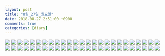 ```yaml
---
layout: post
title: "8월_27일_월요일"
date: 2018-08-27 2:51:00 +0900
comments: true 
categories: [diary] 
---
```

![](https://blogfiles.pstatic.net/MjAxODA4MjdfNzAg/MDAxNTM1MzA1ODQwNzE3.xLuopxLS9GtFPmwZIMVmVz8dxCW8tY99oIOnkC57Rqsg.61QTQIulyYBu-KIn_zIxZ4SQLide3mhMg2ZBxPaAUvgg.JPEG.hotleve/NaverBlog_20180827_025039_00.jpg?type=w1) 
![](https://blogfiles.pstatic.net/MjAxODA4MjdfMzMg/MDAxNTM1MzA1ODQxODA3.tcbDWePXFZnXRRjlgSHOjr7dL0wDuvDGlJzLZHJzaFkg.HqEXmjfDpAFC4SyiMkg8iKly06jvG1Plt6YeodvopZMg.JPEG.hotleve/NaverBlog_20180827_025041_01.jpg?type=w1) 
![](https://blogfiles.pstatic.net/MjAxODA4MjdfMjU1/MDAxNTM1MzA1ODQ0Mzc2.J6lAd_6RytlQr6eDZOLiKXeSOuu5Z2AZOPeKdDC0fmQg.HLmXJt_UWMw67d7rNgfg_4oYSujgmU4NncEA4nphTFgg.JPEG.hotleve/NaverBlog_20180827_025042_02.jpg?type=w1) 
![](https://blogfiles.pstatic.net/MjAxODA4MjdfNzUg/MDAxNTM1MzA1ODQ1MDg0.4uCW1JJh3iDXfA7QCwtMrm0uIx64Wesj6HXB7HO8CiQg.7P-YHi2MkpFCeb_pW6nnFU9Int8BhCedh6rgKRGG_TMg.JPEG.hotleve/NaverBlog_20180827_025044_03.jpg?type=w1) 
![](https://blogfiles.pstatic.net/MjAxODA4MjdfMjQ5/MDAxNTM1MzA1ODQ2MzMw.AIGA_MZDm21OWx2hp1OFjjw1Lvck55cyqCs5mSfrKyEg.O6Tc2wT7aJtBDwIKpkBuWmRmrl6aXzJBHrKeCZoXY-og.JPEG.hotleve/NaverBlog_20180827_025045_04.jpg?type=w1) 
![](https://blogfiles.pstatic.net/MjAxODA4MjdfMTQ3/MDAxNTM1MzA1ODQ3MDg3.o3XZ39wHSw7ryzm_2f8_1-pHYRZpCMfj03hG6nkt-mkg.1WTuD_cXQNDlFBG2bYfm9kISmuL698mEh_MExSdSeQYg.JPEG.hotleve/NaverBlog_20180827_025046_05.jpg?type=w1) 
![](https://blogfiles.pstatic.net/MjAxODA4MjdfMjMz/MDAxNTM1MzA1ODQ4NDgw.qXH7DnMs5erT9QTyISQ6b9vbp-sVlDfmziF8m8Rk_3Qg.JbThgWJoiVPNtlI7ExCs3QfrdajQgf-q672FAZ5FBMog.JPEG.hotleve/NaverBlog_20180827_025047_06.jpg?type=w1) 
![](https://blogfiles.pstatic.net/MjAxODA4MjdfMTA4/MDAxNTM1MzA1ODQ5Njk1.yFQUPgvDxhO818GSm-NwrK-bY7a9C9vd8K7OYqYv--Eg.NnbtLGL0xTeL1KFL_KpVSsPKeW2hh62lvEDznme3Jxgg.JPEG.hotleve/NaverBlog_20180827_025049_07.jpg?type=w1) 
![](https://blogfiles.pstatic.net/MjAxODA4MjdfNjEg/MDAxNTM1MzA1ODUwOTY4.AgQoXoGb6fY0dTmc-_ijVzcFThX2IVMBLEvccRVlWhYg.kV6RJ_IstKCQMG1QdqIZNnifE7-8brh2FOiEMfA7aB8g.JPEG.hotleve/NaverBlog_20180827_025050_08.jpg?type=w1) 
![](https://blogfiles.pstatic.net/MjAxODA4MjdfMjgz/MDAxNTM1MzA1ODUyMDY3.WuFk0hknYVZrMV5ZXMlkr1PijSUP1ikf37vfH_N_qOYg._jHuJlSwXPWHraMyLS-6CWNKFz8UNyVUw9IUpiY5ogIg.JPEG.hotleve/NaverBlog_20180827_025051_09.jpg?type=w1) 
![](https://blogfiles.pstatic.net/MjAxODA4MjdfMjMx/MDAxNTM1MzA1ODUyOTM4.iK3Dh-fuL5H8zaCWGLxV8Rw4Fcjts5PlsBeBzlz6mOEg.lI12GYWgHGw_0OXqWrv3Bz54vaIUN9sDxhtM_IZERrMg.JPEG.hotleve/NaverBlog_20180827_025052_10.jpg?type=w1) 
![](https://blogfiles.pstatic.net/MjAxODA4MjdfMTA4/MDAxNTM1MzA1ODUzNjYx.tBCfNwCxfcd2o2QCFS0VENpuq_MF1kPULzcKiyyXMO0g.vs5Z4SDqh2qfjJxUgSvI4cIeBXbo7Rsc6lGoo4XkbSkg.JPEG.hotleve/NaverBlog_20180827_025053_11.jpg?type=w1) 
![](https://blogfiles.pstatic.net/MjAxODA4MjdfMTEx/MDAxNTM1MzA1ODU0Mjk0.aJykNVSoLcmSeyi52hDxJDovbtlpCczVFzOBgALGUaEg.6YbRw4VNq9Sz-GcunYMfsGI-c26bIGOxV8rjybTqkG4g.JPEG.hotleve/NaverBlog_20180827_025054_12.jpg?type=w1) 
![](https://blogfiles.pstatic.net/MjAxODA4MjdfMjEw/MDAxNTM1MzA1ODU1MDk5.jNrelguCk_Amqi7SrYV-ocjY9hppIbkPlYUGZbJ2l0gg.2-v-BOtQ2SP6_4bltZ8vCVxiKbskzfyLVXhHwW81Xrkg.JPEG.hotleve/NaverBlog_20180827_025054_13.jpg?type=w1) 
![](https://blogfiles.pstatic.net/MjAxODA4MjdfMTUw/MDAxNTM1MzA1ODU1OTk2.wqyc61vBajlUftdf03X3yHwX6hjzNLe09ricTjoQRfkg.yIAwd_m5r4U1RncGnUwxsy0rjn8yimzuALpNI6RpgeIg.JPEG.hotleve/NaverBlog_20180827_025055_14.jpg?type=w1) 
![](https://blogfiles.pstatic.net/MjAxODA4MjdfMjUz/MDAxNTM1MzA1ODU3MjQy._BvQQCscXiMdEVy08OjZg5tRi5QL8naxt7ztoUM9bc8g.wkItaCLgqMJoRS3O8hljZnGfWFJfnGKaVidZC9PBdO4g.JPEG.hotleve/NaverBlog_20180827_025056_15.jpg?type=w1) 
![](https://blogfiles.pstatic.net/MjAxODA4MjdfMjU0/MDAxNTM1MzA1ODU4NDU2.exAWbtp1uYy9yxiBv9_g9cmLiCLXTvFmlxfnMROepL0g.PkVJkC4KGxeT0OHUplapxl3uENXoWEE6QsP0IygJDH8g.JPEG.hotleve/NaverBlog_20180827_025057_16.jpg?type=w1) 
![](https://blogfiles.pstatic.net/MjAxODA4MjdfMjYy/MDAxNTM1MzA1ODU5MTk3.yHlBSOi388WAb3eHXFqtHOk3S0DGc1lpaeULuU16-qQg.WU87jykkuul7Q8J_uzjUzamAi_de_r1bZ4WHMQmjn7Ug.JPEG.hotleve/NaverBlog_20180827_025058_17.jpg?type=w1) 
![](https://blogfiles.pstatic.net/MjAxODA4MjdfNDUg/MDAxNTM1MzA1ODYwMjcw.Vx89F-5QJmLrMpoR5NVuiH4TtUuNaV9s9zRAchYcxVAg.qmoYPaH_QcpvQ8nj5XgnWoigIXUdtmF_h-1J8d50Cx8g.JPEG.hotleve/NaverBlog_20180827_025059_18.jpg?type=w1) 
![](https://blogfiles.pstatic.net/MjAxODA4MjdfMTIg/MDAxNTM1MzA1ODYyMjc0.oq-D37OzgYskihUaKlfRAlyj_Ta1ELYM_4JDwNLuPtUg.te4KMwfKoQK4l_rqse3xW75XJhxONi-HBfhkeyNfbzwg.JPEG.hotleve/NaverBlog_20180827_025100_19.jpg?type=w1) 
![](https://blogfiles.pstatic.net/MjAxODA4MjdfMTA2/MDAxNTM1MzA1ODYyOTU1.Aw0_RXJaFlKBq-4b3JBImnIMyXKoY3_FuVEJfInY8KUg.5rsfVuNPspii4b8wFV_idZoeLap7EmVmlP6u1mTd54Eg.JPEG.hotleve/NaverBlog_20180827_025102_20.jpg?type=w1) 
![](https://blogfiles.pstatic.net/MjAxODA4MjdfMTg3/MDAxNTM1MzA1ODYzODE1.Pa3YserGWCk2eAk9_NLxwX_uU9LWDREXBc44DGwmgFgg.wL2FF2KLa89eO9FM_xVGw8YarLJLWAUnXx8ye9sfPnMg.JPEG.hotleve/NaverBlog_20180827_025103_21.jpg?type=w1) 
![](https://blogfiles.pstatic.net/MjAxODA4MjdfMjEx/MDAxNTM1MzA1ODY0NTE5.knwpKipQDv9O0LLYwbEsng9JGQXNs3938KLZrB4gbbUg.XEwGXu93WvIkYBmkH7jaNfc6bDKj6cZ4iKas-4OO-jkg.JPEG.hotleve/NaverBlog_20180827_025104_22.jpg?type=w1) 
![](https://blogfiles.pstatic.net/MjAxODA4MjdfMjAw/MDAxNTM1MzA1ODY1MTQ1.OKY9jVH2d7Tt-HL7mju2xzXaf9mymJrvMJDuy7l2fK0g.w8TwUv8O6TGk8NYHGB9hP8FqNhs3IEk6I9XWLSKjPkcg.JPEG.hotleve/NaverBlog_20180827_025104_23.jpg?type=w1) 
![](https://blogfiles.pstatic.net/MjAxODA4MjdfMjgg/MDAxNTM1MzA1ODY2MTgy.TDFwvzW3RFroamdww0pGbRvZL4EfmQOVvIhSfA39Tgsg.gjtbIQRjZyeKXtWEbvcDCUUFmNqHgObr0VH9HwLeJ6cg.JPEG.hotleve/NaverBlog_20180827_025105_24.jpg?type=w1) 
![](https://blogfiles.pstatic.net/MjAxODA4MjdfMTk1/MDAxNTM1MzA1ODY3MTU4.uo6lGIBw_7AVrJFToyntz4rOjIgSn5pB5U9htkSSbvgg.goSRHheu7CuYh4mQ4m_w115x67-U7jUm1T9kLS_bbq0g.JPEG.hotleve/NaverBlog_20180827_025106_25.jpg?type=w1) 
![](https://blogfiles.pstatic.net/MjAxODA4MjdfNzcg/MDAxNTM1MzA1ODY4ODg2.ImJAQIq2ttaAiczk0iMTLG4Ptb9HtimAQy3sgNkRlsog.AaSOXd278kTOdpJRWQ6Iadb6rWK_z3Bbg6I6PWn2DsIg.JPEG.hotleve/NaverBlog_20180827_025107_26.jpg?type=w1) 
![](https://blogfiles.pstatic.net/MjAxODA4MjdfMjcg/MDAxNTM1MzA1ODY5Njc2.mOIRNFonbLMmOLjp0MI6EAIT-F8XlX7m6MqRmSe0KsUg.xFo3AVGG-tNw9gb3yoPD3umrDFmUYCBQrpNH_Nk_wkQg.JPEG.hotleve/NaverBlog_20180827_025109_27.jpg?type=w1) 
![](https://blogfiles.pstatic.net/MjAxODA4MjdfMTcx/MDAxNTM1MzA1ODcwMzAw.Y0OQancOYVzIIJQlniecDllDW5DsIfWTsjvmEksNkuog.rUIVnuE3TUE13X9fqNt30nnSQRaFDCoV1T_ZBIlPs0gg.JPEG.hotleve/NaverBlog_20180827_025110_28.jpg?type=w1) 
![](https://blogfiles.pstatic.net/MjAxODA4MjdfMjY2/MDAxNTM1MzA1ODcxMjE0.-JxYscQBeEuF-UKoSXuGJpVmvCcDYvxIkAa4kYgPdvUg.VHpitD66sU4SQHEtqBJ01jo6UanSCXtKBkuem5eWssQg.JPEG.hotleve/NaverBlog_20180827_025110_29.jpg?type=w1) 
![](https://blogfiles.pstatic.net/MjAxODA4MjdfNjEg/MDAxNTM1MzA1ODcyMzQz.dw53_ECanU_mCwcS8pUCIQws0Ytkwdl97pVEoWh3P1Ug.wtL0BZ7jU46g358LmUQhz5k61m0XCDdElJZDxxAQd_Yg.JPEG.hotleve/NaverBlog_20180827_025111_30.jpg?type=w1) 
![](https://blogfiles.pstatic.net/MjAxODA4MjdfMjEz/MDAxNTM1MzA1ODczNzkz.qwIky47BlnbNCve_mmrKhwsn3tRIB0ucd4rPUmM4x_Mg.ahMBzSlWfAFIuNWcT_Ag9xxTd2m7b7IwODjOI8d6rmMg.JPEG.hotleve/NaverBlog_20180827_025112_31.jpg?type=w1) 
![](https://blogfiles.pstatic.net/MjAxODA4MjdfMjA3/MDAxNTM1MzA1ODc0OTIx.PoDLvqWaW8cbCqiSH68S-vz7T9ShAmtiL7_nIwDeS2Qg.iQc9wV71kwxiEa-fc2GC9USo65TzP9gAEo3Y-whwgyMg.JPEG.hotleve/NaverBlog_20180827_025114_32.jpg?type=w1) 
![](https://blogfiles.pstatic.net/MjAxODA4MjdfMjYx/MDAxNTM1MzA1ODc2MDg0.MRDbrTNEu-QiYZJzvpx6P1ddaPnwsI_-pPDbhB3W4JUg._WbeW_SLdsFY2UmPlnpJhOb1ZOkuOLYdflOng-PBcxYg.JPEG.hotleve/NaverBlog_20180827_025115_33.jpg?type=w1) 
![](https://blogfiles.pstatic.net/MjAxODA4MjdfNDUg/MDAxNTM1MzA1ODc3MjEx.qI3uZpcSqk81QyQSffwf_AsCrXslSdz6axvcM_0-WTMg.I0ZfqjirK3HBplzRUhdUyBnqD3U2k6FC4NQft_L3GNQg.JPEG.hotleve/NaverBlog_20180827_025116_34.jpg?type=w1) 
![](https://blogfiles.pstatic.net/MjAxODA4MjdfMjc5/MDAxNTM1MzA1ODc4MDc4.gd4TCIcrfJeCmXWHhyat2zchXIflTF6HlY5xcXYkf3Mg.yPGaK630MUj1IWaV17lvS8k-oozB5_89kbgYk_z4RiMg.JPEG.hotleve/NaverBlog_20180827_025117_35.jpg?type=w1) 
![](https://blogfiles.pstatic.net/MjAxODA4MjdfMjE2/MDAxNTM1MzA1ODc5MTk3.vzHb0hTkXrqrD5ZmHA1A5Bwxv_aDr5GvrVK7ZJzi_0cg.bRKmc64HN5CEDJjQ2Bms4yLiNVczRSBLCkR4IyopsXkg.JPEG.hotleve/NaverBlog_20180827_025118_36.jpg?type=w1) 
![](https://blogfiles.pstatic.net/MjAxODA4MjdfMjgx/MDAxNTM1MzA1ODc5OTI1.eDG0-RF5KGl7W8EHNmQCxA5_W5Dx0-4ZIU-L_mdGABwg.vTQJHxNjDw2thMmWthX0dIbdI5Xqk0AkGQ0sbLAjv1Ug.JPEG.hotleve/NaverBlog_20180827_025119_37.jpg?type=w1) 
![](https://blogfiles.pstatic.net/MjAxODA4MjdfMTQx/MDAxNTM1MzA1ODgxNTA3.OMfCZhU-ed-0NiTzNo7E53YMKQ4sGpPjRswRjBZqxUMg.VRFdKnvjfgclUdd167qpigj-LgprwbGhML2e7R9ep2kg.JPEG.hotleve/NaverBlog_20180827_025120_38.jpg?type=w1) 
![](https://blogfiles.pstatic.net/MjAxODA4MjdfMjc2/MDAxNTM1MzA1ODgyNDIx.I3GCaxPb4qvgaM5L59Aidw0eb4-P59Av00sm4YNY75cg.maim-y30NtEQdj8V2-GSTbKnFPFALGZuj6XOf6qvyTog.JPEG.hotleve/NaverBlog_20180827_025121_39.jpg?type=w1) 
![](https://blogfiles.pstatic.net/MjAxODA4MjdfMjg2/MDAxNTM1MzA1ODgzNDgw.wLtT1ZotK1iA-R8-7q8wjyhdvb914TxmmMMNwmrv2SIg.81vyNJicOH_hgK0Kxhd8Tx0aPZEybqXxGiOfRmpHENMg.JPEG.hotleve/NaverBlog_20180827_025122_40.jpg?type=w1) 
![](https://blogfiles.pstatic.net/MjAxODA4MjdfNTIg/MDAxNTM1MzA1ODg0NjY2.zVnjaeXcfg1anh4vcj_FZCv3LiCyQ2nV4kWuqfMYtTwg.lq0j01bU_QY1FukLHXNEFWb22JjaHt1L2LBERpUgoz4g.JPEG.hotleve/NaverBlog_20180827_025124_41.jpg?type=w1) 
![](https://blogfiles.pstatic.net/MjAxODA4MjdfMjI5/MDAxNTM1MzA1ODg1ODM3.otBpqKi_E4omokYqhefBM5X1YqZg6fbO_lER0MC3u6cg.oV5dNVleDVgkNO9i_mQcVlsZMTZ-G2SmvQ64b09tVNYg.JPEG.hotleve/NaverBlog_20180827_025125_42.jpg?type=w1) 
![](https://blogfiles.pstatic.net/MjAxODA4MjdfMTQ0/MDAxNTM1MzA1ODg3MDA3.1a3SANWTj1-UeGF0mEgI8wTz21-QvOhEREY87-jfNdEg.vROnZRKJe-I2zJCNoNt1v4RqDUL6YP_4Ib92ocqadH0g.JPEG.hotleve/NaverBlog_20180827_025126_43.jpg?type=w1) 
![](https://blogfiles.pstatic.net/MjAxODA4MjdfMjM5/MDAxNTM1MzA1ODg4MDA2.wL-QVjcA9XifhZpzxxuxx6kbb3aMgBgdCj8yDGMmyiQg.lrBVKby8PPnBlSvGs48rRMlD_cPEuGkHWdY-dEM05nwg.JPEG.hotleve/NaverBlog_20180827_025127_44.jpg?type=w1) 
![](https://blogfiles.pstatic.net/MjAxODA4MjdfMjMy/MDAxNTM1MzA1ODg5NDM0.QXnwShvqP-OmGWUvj4yoUSeYiYMN0lj0N91QLh32wsIg.6kqIGlYRlxAY9wAs1tfNNLyqZdMQJ-8O1_Quz-udtWwg.JPEG.hotleve/NaverBlog_20180827_025128_45.jpg?type=w1) 
![](https://blogfiles.pstatic.net/MjAxODA4MjdfMTM0/MDAxNTM1MzA1ODkwMjU3.37O9jOaf-rlEN3uVpS1bVm_nxuqgHHMh34exJxKjejYg.vuHugZKvropaA-d6JNv2Am-gSQI3rns5cwtU51vR6zIg.JPEG.hotleve/NaverBlog_20180827_025129_46.jpg?type=w1) 
![](https://blogfiles.pstatic.net/MjAxODA4MjdfMTAg/MDAxNTM1MzA1ODkxMjM4.N51E0lyEGoyvPgacLo21h0lsAe3InYoU3ln49mG4o-Eg.CUZnmGCX76K0qWDRKZFfRAmpujxAsaXnUzcU9J2b764g.JPEG.hotleve/NaverBlog_20180827_025130_47.jpg?type=w1) 
![](https://blogfiles.pstatic.net/MjAxODA4MjdfMTA5/MDAxNTM1MzA1ODkyMzM4.LNKa6wPpivI-P2zfqq3tI9Y7dfsoDEgGJVqGIGZEj38g.6Mfz8Sk9rMtTXM2lAIEsuGE6I2-xYNytm4RdqLyrrMAg.JPEG.hotleve/NaverBlog_20180827_025131_48.jpg?type=w1) 
![](https://blogfiles.pstatic.net/MjAxODA4MjdfMjIg/MDAxNTM1MzA1ODkzNTYz.Ueb-g3HdCul4iEi-f4hRxFPlLPliF3wM7cs8ADwaZfcg.2tsz_n0aReX9_XqRksmwr5RW8iyyguAL9FulMsDPNaYg.JPEG.hotleve/NaverBlog_20180827_025132_49.jpg?type=w1) 
